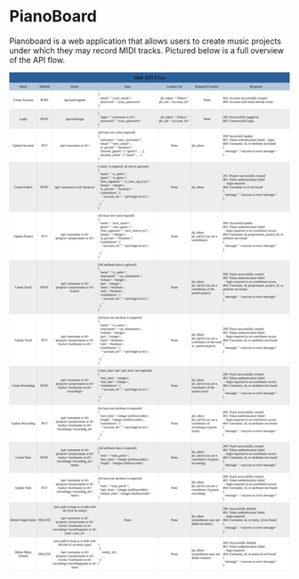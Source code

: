 # PianoBoard

Pianoboard is a web application that allows users to create music projects under which they may record MIDI tracks.
Pictured below is a full overview of the API flow.

![API Documentation](https://github.com/Jkotheimer/PianoBoard/blob/master/_api/API_documentation.png "API Documentation")
